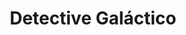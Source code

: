---
Numero: 329
title: Detective Galáctico
Autor: Jack Vance
Co-autor: 
Ano-de-Publicacao: 1984
Titulo-original: Galactic Effectuator
Tradutor: Eurico da Fonseca
Co-tradutor: 
Ano-de-edicao: 1980
alias: Jack-Vance
Autor2-alias: 
Tradutor1-alias: Eurico-da-Fonseca
Tradutor2-alias: 
Titulo-link: 329-Detective-Galactico
Capa: António Pedro
pags: 178
Capa-link: Antonio-Pedro
---